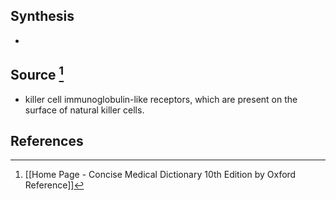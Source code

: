 ## Synthesis
- 
## Source [^1]
- killer cell immunoglobulin-like receptors, which are present on the surface of natural killer cells.
## References

[^1]: [[Home Page - Concise Medical Dictionary 10th Edition by Oxford Reference]]